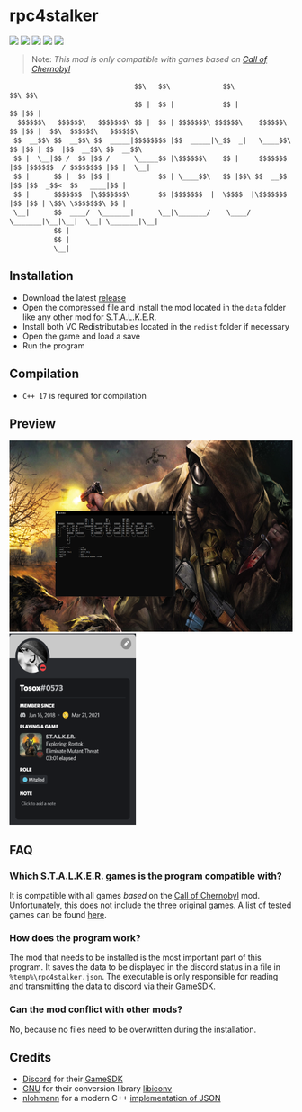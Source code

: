 # rpc4stalker
[![](https://img.shields.io/badge/Language-C%2B%2B-%23f34b7d.svg?style=flat)](https://en.wikipedia.org/wiki/C%2B%2B) 
[![](https://img.shields.io/badge/Game-S.T.A.L.K.E.R.-yellow.svg?style=flat)](https://store.steampowered.com/app/41700/STALKER_Call_of_Pripyat) 
[![](https://img.shields.io/github/languages/code-size/TosoxDev/rpc4stalker?color=blue&label=Code%20size&style=flat)](https://github.com/TosoxDev/rpc4stalker)
[![](https://img.shields.io/tokei/lines/github/TosoxDev/rpc4stalker?color=red&label=Total%20lines&style=flat)](https://github.com/TosoxDev/rpc4stalker)
[![](https://img.shields.io/github/downloads/TosoxDev/rpc4stalker/total?color=green&label=Downloads&style=flat)](https://github.com/TosoxDev/rpc4stalker/releases)

> Note: *This mod is only compatible with games based on [Call of Chernobyl](https://www.moddb.com/mods/call-of-chernobyl)*

```
                               $$\   $$\             $$\               $$\ $$\                           
                               $$ |  $$ |            $$ |              $$ |$$ |                          
  $$$$$$\   $$$$$$\   $$$$$$$\ $$ |  $$ | $$$$$$$\ $$$$$$\    $$$$$$\  $$ |$$ |  $$\  $$$$$$\   $$$$$$\  
 $$  __$$\ $$  __$$\ $$  _____|$$$$$$$$ |$$  _____|\_$$  _|   \____$$\ $$ |$$ | $$  |$$  __$$\ $$  __$$\ 
 $$ |  \__|$$ /  $$ |$$ /      \_____$$ |\$$$$$$\    $$ |     $$$$$$$ |$$ |$$$$$$  / $$$$$$$$ |$$ |  \__|
 $$ |      $$ |  $$ |$$ |            $$ | \____$$\   $$ |$$\ $$  __$$ |$$ |$$  _$$<  $$   ____|$$ |      
 $$ |      $$$$$$$  |\$$$$$$$\       $$ |$$$$$$$  |  \$$$$  |\$$$$$$$ |$$ |$$ | \$$\ \$$$$$$$\ $$ |      
 \__|      $$  ____/  \_______|      \__|\_______/    \____/  \_______|\__|\__|  \__| \_______|\__|      
           $$ |                                                                                          
           $$ |                                                                                          
           \__|                                                                                           
```

## Installation
- Download the latest [release](https://github.com/TosoxDev/rpc4stalker/releases)
- Open the compressed file and install the mod located in the `data` folder like any other mod for S.T.A.L.K.E.R.
- Install both VC Redistributables located in the `redist` folder if necessary
- Open the game and load a save
- Run the program

## Compilation
- `C++ 17` is required for compilation

## Preview
<img src="readme-res/preview.png" width="650" height="340" /> <img src="readme-res/discord.png" width="225" height="340" />

## FAQ
### Which S.T.A.L.K.E.R. games is the program compatible with?
It is compatible with all games *based* on the [Call of Chernobyl](https://www.moddb.com/mods/call-of-chernobyl) mod. Unfortunately, this does not include the three original games. A list of tested games can be found [here](readme-res/compatibility.txt).

### How does the program work?
The mod that needs to be installed is the most important part of this program. It saves the data to be displayed in the discord status in a file in `%temp%\rpc4stalker.json`. The executable is only responsible for reading and transmitting the data to discord via their [GameSDK](https://discord.com/developers/docs/game-sdk/sdk-starter-guide).

### Can the mod conflict with other mods?
No, because no files need to be overwritten during the installation.

## Credits
- [Discord](https://github.com/discord) for their [GameSDK](https://discord.com/developers/docs/game-sdk/sdk-starter-guide)
- [GNU](https://www.gnu.org) for their conversion library [libiconv](https://www.gnu.org/software/libiconv)
- [nlohmann](https://github.com/nlohmann) for a modern C++ [implementation of JSON](https://github.com/nlohmann/json)

